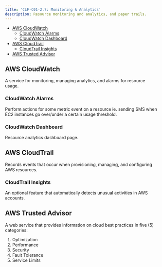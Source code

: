 ```yaml
---
title: 'CLF-C01-2.7: Monitoring & Analytics'
description: Resource monitoring and analytics, and paper trails.
---
```


* [AWS CloudWatch](#aws-cloudwatch)
  * [CloudWatch Alarms](#cloudwatch-alarms)
  * [CloudWatch Dashboard](#cloudwatch-dashboard)
* [AWS CloudTrail](#aws-cloudtrail)
  * [CloudTrail Insights](#cloudtrail-insights)
* [AWS Trusted Advisor](#aws-trusted-advisor)

## AWS CloudWatch

A service for monitoring, managing analytics, and alarms for resource usage.

### CloudWatch Alarms

Perform actions for some metric event on a resource ie. sending SMS when EC2 instances go 
over/under a certain usage threshold.

### CloudWatch Dashboard

Resource analytics dashboard page.

## AWS CloudTrail

Records events that occur when provisioning, managing, and configuring AWS resources.

### CloudTrail Insights

An optional feature that automatically detects unusual activities in AWS accounts.

## AWS Trusted Advisor

A web service that provides information on cloud best practices in five (5) categories:

1. Optimization
2. Performance
3. Security
4. Fault Tolerance
5. Service Limits
